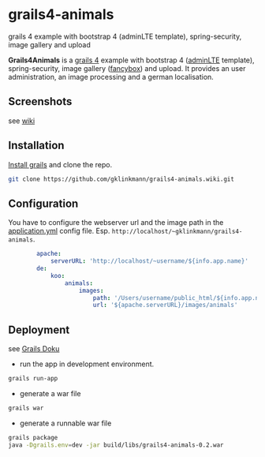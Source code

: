 # grails4-animals
grails 4 example with bootstrap 4 (adminLTE template), spring-security, image gallery and upload

**Grails4Animals** is a [grails 4](https://grails.org/) example with bootstrap 4 ([adminLTE](https://github.com/ColorlibHQ/AdminLTE/tree/v3-dev) template), spring-security, image gallery ([fancybox](https://fancyapps.com/fancybox/3/)) and upload. It provides an user administration, an image processing and a german localisation.

## Screenshots
see [wiki](https://github.com/gklinkmann/grails4-animals/wiki)

## Installation
[Install grails](http://docs.grails.org/latest/guide/gettingStarted.html) and clone the repo.

```bash
git clone https://github.com/gklinkmann/grails4-animals.wiki.git
```

## Configuration
You have to configure the webserver url and the image path in the [application.yml](https://github.com/gklinkmann/grails4-animals/blob/master/grails-app/conf/application.yml) config file. Esp. `http://localhost/~gklinkmann/grails4-animals`.

```yml
        apache:
            serverURL: 'http://localhost/~username/${info.app.name}'
        de:
            koo:
                animals:
                    images:
                        path: '/Users/username/public_html/${info.app.name}/images/animals'
                        url: '${apache.serverURL}/images/animals'
```

## Deployment
see [Grails Doku](http://docs.grails.org/latest/guide/deployment.html)

- run the app in development environment.

```bash
grails run-app
```
- generate a war file 

```bash
grails war
```

- generate a runnable war file

```bash
grails package
java -Dgrails.env=dev -jar build/libs/grails4-animals-0.2.war
```
